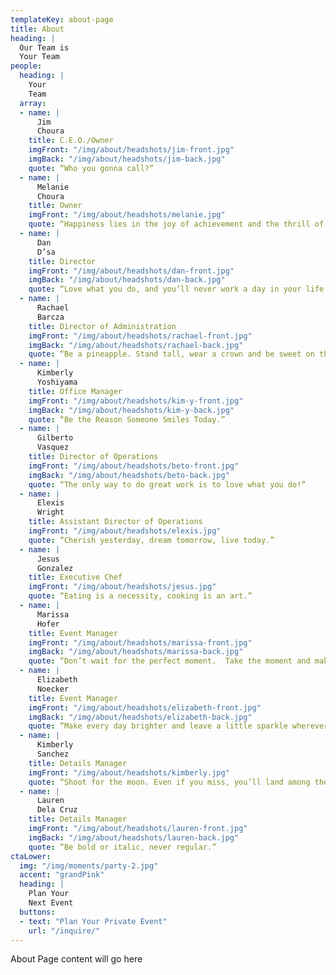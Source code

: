 ```yaml
---
templateKey: about-page
title: About
heading: |
  Our Team is
  Your Team
people:
  heading: |
    Your
    Team
  array:
  - name: |
      Jim
      Choura
    title: C.E.O./Owner
    imgFront: "/img/about/headshots/jim-front.jpg"
    imgBack: "/img/about/headshots/jim-back.jpg"
    quote: “Who you gonna call?”
  - name: |
      Melanie
      Choura
    title: Owner
    imgFront: "/img/about/headshots/melanie.jpg"
    quote: “Happiness lies in the joy of achievement and the thrill of creative effort.”
  - name: |
      Dan
      D’sa
    title: Director
    imgFront: "/img/about/headshots/dan-front.jpg"
    imgBack: "/img/about/headshots/dan-back.jpg"
    quote: “Love what you do, and you’ll never work a day in your life.”
  - name: |
      Rachael
      Barcza
    title: Director of Administration
    imgFront: "/img/about/headshots/rachael-front.jpg"
    imgBack: "/img/about/headshots/rachael-back.jpg"
    quote: “Be a pineapple. Stand tall, wear a crown and be sweet on the inside.”
  - name: |
      Kimberly
      Yoshiyama
    title: Office Manager
    imgFront: "/img/about/headshots/kim-y-front.jpg"
    imgBack: "/img/about/headshots/kim-y-back.jpg"
    quote: “Be the Reason Someone Smiles Today.”
  - name: |
      Gilberto
      Vasquez
    title: Director of Operations
    imgFront: "/img/about/headshots/beto-front.jpg"
    imgBack: "/img/about/headshots/beto-back.jpg"
    quote: “The only way to do great work is to love what you do!”
  - name: |
      Elexis
      Wright
    title: Assistant Director of Operations
    imgFront: "/img/about/headshots/elexis.jpg"
    quote: “Cherish yesterday, dream tomorrow, live today.”
  - name: |
      Jesus
      Gonzalez
    title: Executive Chef
    imgFront: "/img/about/headshots/jesus.jpg"
    quote: “Eating is a necessity, cooking is an art.”
  - name: |
      Marissa
      Hofer
    title: Event Manager
    imgFront: "/img/about/headshots/marissa-front.jpg"
    imgBack: "/img/about/headshots/marissa-back.jpg"
    quote: “Don’t wait for the perfect moment.  Take the moment and make it perfect.“
  - name: |
      Elizabeth
      Noecker
    title: Event Manager
    imgFront: "/img/about/headshots/elizabeth-front.jpg"
    imgBack: "/img/about/headshots/elizabeth-back.jpg"
    quote: “Make every day brighter and leave a little sparkle wherever you go.“
  - name: |
      Kimberly
      Sanchez
    title: Details Manager
    imgFront: "/img/about/headshots/kimberly.jpg"
    quote: “Shoot for the moon. Even if you miss, you’ll land among the stars.”
  - name: |
      Lauren
      Dela Cruz
    title: Details Manager
    imgFront: "/img/about/headshots/lauren-front.jpg"
    imgBack: "/img/about/headshots/lauren-back.jpg"
    quote: “Be bold or italic, never regular.”
ctaLower:
  img: "/img/moments/party-2.jpg"
  accent: "grandPink"
  heading: |
    Plan Your
    Next Event
  buttons:
  - text: "Plan Your Private Event"
    url: "/inquire/"
---
```


About Page content will go here
